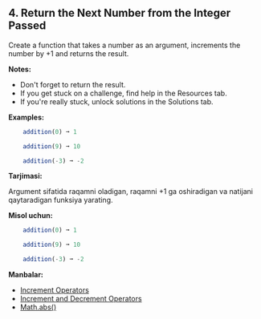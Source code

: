 ## 4. Return the Next Number from the Integer Passed

Create a function that takes a number as an argument, increments the number by +1 and returns the result.

**Notes:**

- Don't forget to return the result.
- If you get stuck on a challenge, find help in the Resources tab.
- If you're really stuck, unlock solutions in the Solutions tab.

**Examples:**

```js
    addition(0) ➞ 1

    addition(9) ➞ 10

    addition(-3) ➞ -2
```

**Tarjimasi:**

Argument sifatida raqamni oladigan, raqamni +1 ga oshiradigan va natijani qaytaradigan funksiya yarating.

**Misol uchun:**

```js
    addition(0) ➞ 1

    addition(9) ➞ 10

    addition(-3) ➞ -2
```

**Manbalar:**

- [Increment Operators](https://developer.mozilla.org/en-US/docs/web/javascript/reference/operators#Increment_())
- [Increment and Decrement Operators](https://developer.mozilla.org/en-US/docs/Learn/JavaScript/First_steps/Math#increment_and_decrement_operators)
- [Math.abs()](https://developer.mozilla.org/en-US/docs/Web/JavaScript/Reference/Global_Objects/Math/abs)